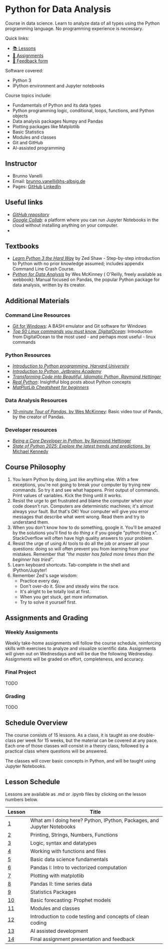 # Python for Data Analysis

Course in data science. Learn to analyze data of all types using the Python programming language. No programming
experience is necessary.

Quick links:

- [📚 Lessons](https://github.com/bvanelli/python-for-data-analysis/tree/main/lessons)
- [🎯 Assignments](https://github.com/bvanelli/python-for-data-analysis/tree/main/assignments)
- [📝 Feedback form](https://forms.gle/nF62FuuC92EUMTGd8)

Software covered:

* Python 3
* IPython environment and Jupyter notebooks

Course topics include:

* Fundamentals of Python and its data types
* Python programming logic, conditional, loops, functions, and Python objects
* Data analysis packages Numpy and Pandas
* Plotting packages like Matplotlib
* Basic Statistics
* Modules and classes
* Git and GitHub
* AI-assisted programming

## Instructor

* Brunno Vanelli
* Email: [brunno.vanelli@hs-albsig.de](mailto:brunno.vanelli@hs-albsig.de)
* Pages: [GitHub](https://github.com/bvanelli) [LinkedIn](https://www.linkedin.com/in/bvanelli/)

## Useful links

* [_GitHub repository_](https://github.com/bvanelli/python-for-data-analysis)
* [_Google Collab_](https://colab.research.google.com/): a platform where you can run Jupyter Notebooks in the cloud
  without installing anything on your computer.
*

## Textbooks

* [_Learn Python 3 the Hard Way_](https://learnpythonthehardway.org/python3/) by Zed Shaw - Step-by-step introduction to
  Python with no prior knowledge assumed; includes appendix Command Line Crash Course.
* [_Python for Data Analysis_](https://wesmckinney.com/book/) by Wes McKinney (
  O'Reilly, freely available as webbook): Manual focused on Pandas, the popular Python package for data analysis,
  written by its creator.

## Additional Materials

### Command Line Resources

* [Git for Windows](https://git-for-windows.github.io): A BASH emulator and Git software for Windows
* [_Top 50 Linux commands you must know,
  DigitalOcean_](https://www.digitalocean.com/community/tutorials/linux-commands):
  Introduction from DigitalOcean to the most used - and perhaps most useful - linux commands

### Python Resources

* [_Introduction to Python programming, Harvard
  University_](https://pll.harvard.edu/course/cs50s-introduction-programming-python)
* [_Introduction to Python, Jetbrains Academy_](https://academy.jetbrains.com/course/16630-introduction-to-python)
* [_Transforming Code into Beautiful, Idiomatic Python, Raymond Hettinger_](https://www.youtube.com/watch?v=OSGv2VnC0go)
* [_Real Python_](https://realpython.com/): Insightful blog posts about Python concepts
* [_MatPlotLib Cheatsheet for beginners_](https://matplotlib.org/cheatsheets/_images/handout-beginner.png)

### Data Analysis Resources

* [_10-minute Tour of Pandas_, by Wes McKinney](https://www.youtube.com/watch?v=St5nl-M50Ww): Basic video tour of Pands,
  by the creator of Pandas.

### Developer resources

* [_Being a Core Developer in Python_, by Raymond Hettinger](https://www.youtube.com/watch?v=voXVTjwnn-U)
* [_State of Python 2025: Explore the latest trends and
  predictions_, by Michael Kennedy](https://blog.jetbrains.com/pycharm/2025/08/the-state-of-python-2025)

## Course Philosophy

1. You learn Python by doing, just like anything else. With a few exceptions, you're not going to break your computer by
   trying new commands. So try it and see what happens. Print output of commands. Print values of variables. Kick
   the thing until it works.
2. Resist the urge to get frustrated and blame the computer when your code doesn't run. Computers are deterministic
   machines; it's almost always your fault. But that's OK! Your computer will give you error messages that describe what
   went wrong. Read them and try to understand them.
3. When you don't know how to do something, google it. You'll be amazed by the solutions you'll find to do _thing x_ if
   you google "python thing x". StackOverflow will often have high quality answers to your problem.
4. Resist the urge of using AI tools to do all the job or answer all your questions: doing so will often prevent you
   from learning from your mistakes. Remember that _"the master has failed more times than the beginner has tried"_.
5. Learn keyboard shortcuts. Tab-complete in the shell and IPython/Jupyter!
6. Remember Zed's sage wisdom:
    * Practice every day.
    * Don't over-do it. Slow and steady wins the race.
    * It's alright to be totally lost at first.
    * When you get stuck, get more information.
    * Try to solve it yourself first.

## Assignments and Grading

### Weekly Assignments

Weekly take-home assignments will follow the course schedule, reinforcing skills with exercises to analyze and visualize
scientific data. Assignments will given out on Wednesdays and will be due the following Wednesday.
Assignments will be graded on effort, completeness, and accuracy.

### Final Project

TODO

### Grading

TODO

## Schedule Overview

The course consists of 15 lessons. As a class, it is taught as one double-class per week for 15 weeks, but the
material can be covered at any pace. Each one of those classes will consist in a theory class, followed by a
practical class where questions will be answered.

The classes will cover basic concepts in Python, and will be taught using Jupyter Notebooks.

## Lesson Schedule

Lessons are available as .md or .ipynb files by clicking on the lesson numbers below.

| Lesson	                                                                                      | 	Title	                                                                   |
|----------------------------------------------------------------------------------------------|---------------------------------------------------------------------------|
| [1](https://github.com/bvanelli/python-for-data-analysis/blob/main/lessons/lesson01.ipynb)	  | 	What am I doing here? Python, IPython, Packages, and Jupyter Notebooks 	 |
| [2](https://github.com/bvanelli/python-for-data-analysis/blob/main/lessons/lesson02.ipynb)	  | 	Printing, Strings, Numbers, Functions 	                                  |
| [3](https://github.com/bvanelli/python-for-data-analysis/blob/main/lessons/lesson03.ipynb)	  | 	Logic, syntax and datatypes	                                             |
| [4](https://github.com/bvanelli/python-for-data-analysis/blob/main/lessons/lesson04.ipynb)	  | 	Working with functions and files	                                        |
| [5](https://github.com/bvanelli/python-for-data-analysis/blob/main/lessons/lesson05.ipynb)	  | 	Basic data science fundamentals	                                         |
| [6](https://github.com/bvanelli/python-for-data-analysis/blob/main/lessons/lesson06.ipynb)	  | 	Pandas I: Intro to vectorized computation	                               |
| [7](https://github.com/bvanelli/python-for-data-analysis/blob/main/lessons/lesson07.ipynb)	  | 	Plotting with matplotlib	                                                |
| [8](https://github.com/bvanelli/python-for-data-analysis/blob/main/lessons/lesson08.ipynb)	  | 	Pandas II: time series data                                              |
| [9](https://github.com/bvanelli/python-for-data-analysis/blob/main/lessons/lesson09.ipynb)	  | 	Statistics Packages                                                      |
| [10](https://github.com/bvanelli/python-for-data-analysis/blob/main/lessons/lesson10.ipynb)	 | 	    Basic forecasting: Prophet models                                    |
| [11](https://github.com/bvanelli/python-for-data-analysis/blob/main/lessons/lesson11.ipynb)	 | 	    Modules and classes                                                  |
| [12](https://github.com/bvanelli/python-for-data-analysis/blob/main/lessons/lesson12.ipynb)	 | 	    Introduction to code testing and concepts of clean coding            |
| [13](https://github.com/bvanelli/python-for-data-analysis/blob/main/lessons/lesson13.ipynb)	 | AI assisted development                                                   |
| [14](https://github.com/bvanelli/python-for-data-analysis/blob/main/lessons/lesson14.ipynb)	 | 	  Final assignment presentation and feedback                             |

